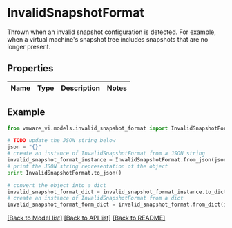 # InvalidSnapshotFormat

Thrown when an invalid snapshot configuration is detected.  For example, when a virtual machine's snapshot tree includes snapshots that are no longer present. 

## Properties
Name | Type | Description | Notes
------------ | ------------- | ------------- | -------------

## Example

```python
from vmware_vi.models.invalid_snapshot_format import InvalidSnapshotFormat

# TODO update the JSON string below
json = "{}"
# create an instance of InvalidSnapshotFormat from a JSON string
invalid_snapshot_format_instance = InvalidSnapshotFormat.from_json(json)
# print the JSON string representation of the object
print InvalidSnapshotFormat.to_json()

# convert the object into a dict
invalid_snapshot_format_dict = invalid_snapshot_format_instance.to_dict()
# create an instance of InvalidSnapshotFormat from a dict
invalid_snapshot_format_form_dict = invalid_snapshot_format.from_dict(invalid_snapshot_format_dict)
```
[[Back to Model list]](../README.md#documentation-for-models) [[Back to API list]](../README.md#documentation-for-api-endpoints) [[Back to README]](../README.md)


